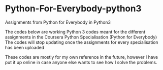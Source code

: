 # Python-For-Everybody-python3
Assignments from Python for Everybody in Python3

The codes below are working Python 3 codes meant for the different assignments in the Coursera Python Specialisation (Python for Everybody)
The codes will stop updating once the assignments for every specialisation has been uploaded

These codes are mostly for my own reference in the future, however I have put it up online in case anyone else wants to see how I solve the problems.
